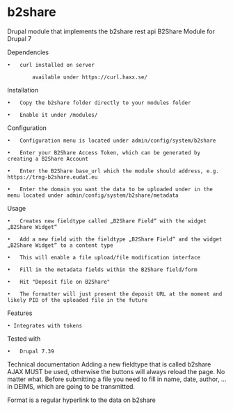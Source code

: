 # b2share
Drupal module that implements the b2share rest api
B2Share Module for Drupal 7

Dependencies

	•	curl installed on server

			available under https://curl.haxx.se/

Installation

	•	Copy the b2share folder directly to your modules folder

	•	Enable it under /modules/

Configuration

	•	Configuration menu is located under admin/config/system/b2share

	•	Enter your B2Share Access Token, which can be generated by creating a B2Share Account

	•	Enter the B2Share base_url which the module should address, e.g. https://trng-b2share.eudat.eu

	•	Enter the domain you want the data to be uploaded under in the menu located under admin/config/system/b2share/metadata

Usage

	•	Creates new fieldtype called „B2Share Field“ with the widget „B2Share Widget“

	•	Add a new field with the fieldtype „B2Share Field“ and the widget „B2Share Widget“ to a content type

	•	This will enable a file upload/file modification interface

	•	Fill in the metadata fields within the B2Share field/form

	•	Hit "Deposit file on B2Share"

	•	The formatter will just present the deposit URL at the moment and likely PID of the uploaded file in the future

Features

	• Integrates with tokens

Tested with

	•	Drupal 7.39

Technical documentation
Adding a new fieldtype that is called b2share
AJAX MUST be used, otherwise the buttons will always reload the page. No matter what.
Before submitting a file you need to fill in name, date, author, … in DEIMS, which are going to be transmitted.

Format is a regular hyperlink to the data on b2share
